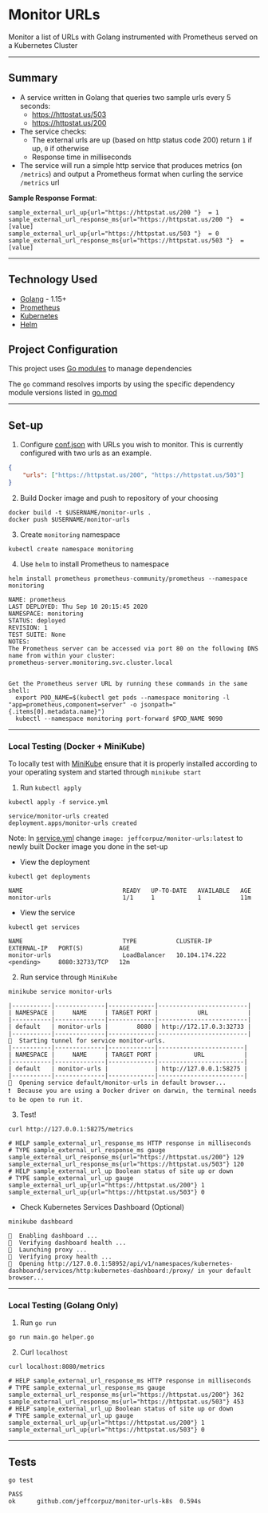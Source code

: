 # Monitor URLs

Monitor a list of URLs with Golang instrumented with Prometheus served on a Kubernetes Cluster

---

## Summary

-   A service written in Golang that queries two sample urls every 5 seconds:
    -   https://httpstat.us/503
    -   https://httpstat.us/200
-   The service checks:
    -   The external urls are up (based on http status code 200) return `1` if up, `0` if otherwise
    -   Response time in milliseconds
-   The service will run a simple http service that produces metrics (on `/metrics`) and output a Prometheus format when curling the service `/metrics` url

**Sample Response Format**:
```shell
sample_external_url_up{url="https://httpstat.us/200 "}  = 1
sample_external_url_response_ms{url="https://httpstat.us/200 "}  = [value]
sample_external_url_up{url="https://httpstat.us/503 "}  = 0
sample_external_url_response_ms{url="https://httpstat.us/503 "}  = [value]
```
___

## Technology Used

-   [Golang](https://golang.org/) - 1.15+
-   [Prometheus](https://github.com/prometheus/client_golang)
-   [Kubernetes](https://kubernetes.io/)
-   [Helm](https://helm.sh/)

## Project Configuration

This project uses [Go modules](https://blog.golang.org/using-go-modules) to manage dependencies

The `go` command resolves imports by using the specific dependency module versions listed in [go.mod](go.mod)

---

## Set-up

1. Configure [conf.json](conf.json) with URLs you wish to monitor. This is currently configured with two urls as an example.

```json
{
    "urls": ["https://httpstat.us/200", "https://httpstat.us/503"]
}
```

2. Build Docker image and push to repository of your choosing

```shell
docker build -t $USERNAME/monitor-urls .
docker push $USERNAME/monitor-urls
```

3. Create `monitoring` namespace

```shell
kubectl create namespace monitoring
```

4. Use `helm` to install Prometheus to namespace

```shell
helm install prometheus prometheus-community/prometheus --namespace monitoring

NAME: prometheus
LAST DEPLOYED: Thu Sep 10 20:15:45 2020
NAMESPACE: monitoring
STATUS: deployed
REVISION: 1
TEST SUITE: None
NOTES:
The Prometheus server can be accessed via port 80 on the following DNS name from within your cluster:
prometheus-server.monitoring.svc.cluster.local


Get the Prometheus server URL by running these commands in the same shell:
  export POD_NAME=$(kubectl get pods --namespace monitoring -l "app=prometheus,component=server" -o jsonpath="{.items[0].metadata.name}")
  kubectl --namespace monitoring port-forward $POD_NAME 9090
```

---

### Local Testing (Docker + MiniKube)

To locally test with [MiniKube](https://kubernetes.io/docs/tasks/tools/install-minikube/) ensure that it is properly installed according to your operating system and started through `minikube start`

1. Run `kubectl apply`

```shell
kubectl apply -f service.yml

service/monitor-urls created
deployment.apps/monitor-urls created
```

Note: In [service.yml](service.yml) change `image: jeffcorpuz/monitor-urls:latest` to newly built Docker image you done in the set-up

-   View the deployment

```shell
kubectl get deployments

NAME                            READY   UP-TO-DATE   AVAILABLE   AGE
monitor-urls                    1/1     1            1           11m
```

-   View the service

```shell
kubectl get services

NAME                            TYPE           CLUSTER-IP       EXTERNAL-IP   PORT(S)          AGE
monitor-urls                    LoadBalancer   10.104.174.222   <pending>     8080:32733/TCP   12m
```

2. Run service through `MiniKube`

```shell
minikube service monitor-urls

|-----------|--------------|-------------|-------------------------|
| NAMESPACE |     NAME     | TARGET PORT |           URL           |
|-----------|--------------|-------------|-------------------------|
| default   | monitor-urls |        8080 | http://172.17.0.3:32733 |
|-----------|--------------|-------------|-------------------------|
🏃  Starting tunnel for service monitor-urls.
|-----------|--------------|-------------|------------------------|
| NAMESPACE |     NAME     | TARGET PORT |          URL           |
|-----------|--------------|-------------|------------------------|
| default   | monitor-urls |             | http://127.0.0.1:58275 |
|-----------|--------------|-------------|------------------------|
🎉  Opening service default/monitor-urls in default browser...
❗  Because you are using a Docker driver on darwin, the terminal needs to be open to run it.
```

3. Test!

```shell
curl http://127.0.0.1:58275/metrics

# HELP sample_external_url_response_ms HTTP response in milliseconds
# TYPE sample_external_url_response_ms gauge
sample_external_url_response_ms{url="https://httpstat.us/200"} 129
sample_external_url_response_ms{url="https://httpstat.us/503"} 120
# HELP sample_external_url_up Boolean status of site up or down
# TYPE sample_external_url_up gauge
sample_external_url_up{url="https://httpstat.us/200"} 1
sample_external_url_up{url="https://httpstat.us/503"} 0
```

-   Check Kubernetes Services Dashboard (Optional)

```shell
minikube dashboard

🔌  Enabling dashboard ...
🤔  Verifying dashboard health ...
🚀  Launching proxy ...
🤔  Verifying proxy health ...
🎉  Opening http://127.0.0.1:58952/api/v1/namespaces/kubernetes-dashboard/services/http:kubernetes-dashboard:/proxy/ in your default browser...
```

---

### Local Testing (Golang Only)

1. Run `go run`

```shell
go run main.go helper.go
```

2. Curl `localhost`

```shell
curl localhost:8080/metrics

# HELP sample_external_url_response_ms HTTP response in milliseconds
# TYPE sample_external_url_response_ms gauge
sample_external_url_response_ms{url="https://httpstat.us/200"} 362
sample_external_url_response_ms{url="https://httpstat.us/503"} 453
# HELP sample_external_url_up Boolean status of site up or down
# TYPE sample_external_url_up gauge
sample_external_url_up{url="https://httpstat.us/200"} 1
sample_external_url_up{url="https://httpstat.us/503"} 0
```

---

## Tests

```shell
go test

PASS
ok      github.com/jeffcorpuz/monitor-urls-k8s  0.594s
```
